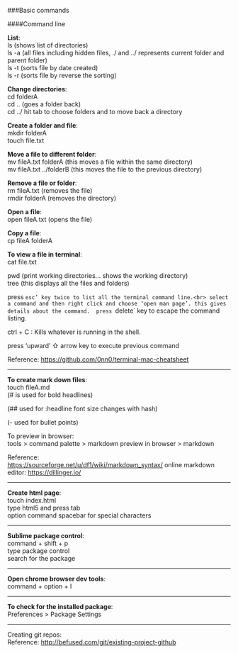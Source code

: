 ###Basic commands

####Command line


__**List**__:<br>
ls (shows list of directories)<br>
ls -a (all files including hidden files, ./ and ../ represents current folder and parent folder)<br>
ls -t (sorts file by date created)<br>
ls -r (sorts file by reverse the sorting)<br>


__**Change directories**__:<br>
cd folderA<br>
cd .. (goes a folder back)<br>
cd ../ hit tab to choose folders and to move back a directory 


__**Create a folder and file**__:<br>
mkdir folderA<br>
touch file.txt


__**Move a file to different folder**__:<br>
mv fileA.txt folderA (this moves a file within the same directory)<br>
mv fileA.txt ../folderB (this moves the file to the previous directory)



__**Remove a file or folder**__:<br>
rm fileA.txt (removes the file)<br>
rmdir folderA (removes the directory)



__**Open a file**__:<br>
open fileA.txt (opens the file)<br>



__**Copy a file**__:<br>
cp fileA folderA<br>


__**To view a file in terminal**__:<br>
cat file.txt


pwd (print working directories… shows the working directory)<br>
tree (this displays all the files and folders)<br>

press `esc’ key twice to list all the terminal command line.<br>
select a command and then right click and choose ‘open man page’. this gives details about the command.  press `delete` key to escape the command listing.<br>



ctrl + C : Kills whatever is running in the shell.<br>

press ‘upward’ ⇧ arrow key to execute previous command<br>




Reference: 
https://github.com/0nn0/terminal-mac-cheatsheet

- - - - 
__**To create mark down files**__:<br>
touch fileA.md<br>
(# is used for bold headlines)

(## used for :headline font size changes with hash)<br>

(- used for bullet points)<br>

To preview in browser:<br>
tools >  command palette > markdown preview in browser >  markdown<br>


Reference:<br>
https://sourceforge.net/u/df1/wiki/markdown_syntax/
online markdown editor: https://dillinger.io/



- - - - 
__**Create html page**__:<br>
touch index.html<br>
type html5 and press tab<br>
option command spacebar for special characters<br>


- - - - 
__**Sublime package control**__:<br>
command + shift + p <br>
type package control <br>
search for the package


- - - - 
__**Open chrome browser dev tools**__:<br>
command + option + I

- - - - - 
__**To check for the installed package**__:<br>
Preferences > Package Settings

- - - - - 
Creating git repos: <br>
Reference: http://befused.com/git/existing-project-github

